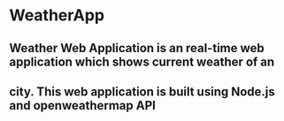 # WeatherApp
## Weather Web Application is an real-time web application which shows current weather of an
## city. This web application is built using Node.js and openweathermap API
